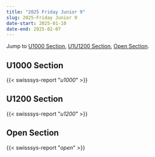 ```yaml
---
title: "2025 Friday Junior 9"
slug: 2025-Friday Junior 9
date-start: 2025-01-10
date-end: 2025-02-07
---
```


Jump to [U1000 Section](#u1000-section), 
[U1U1200 Section](#u1200-section),
[Open Section](#open-section).

## U1000 Section
{{< swisssys-report "*u1000*" >}}

## U1200 Section
{{< swisssys-report "*u1200*" >}}

## Open Section
{{< swisssys-report "*open*" >}}

    